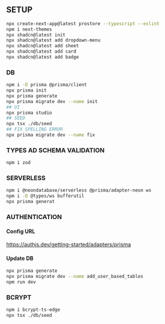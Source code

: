 ## SETUP

```bash
npx create-next-app@latest prostore --typescript --eslint
npm i next-themes
npx shadcn@latest init
npx shadcn@latest add dropdown-menu
npx shadcn@latest add sheet
npx shadcn@latest add card
npx shadcn@latest add badge
```

### DB

```bash
npm i -D prisma @prisma/client
npx prisma init
npx prisma generate
npx prisma migrate dev --name init
## UI
npx prisma studio
## SEED
npx tsx ./db/seed
## FIX SPELLING ERROR
npx prisma migrate dev --name fix

```

### TYPES AD SCHEMA VALIDATION

```bash
npm i zod
```

### SERVERLESS

```bash
npm i @neondatabase/serverless @prisma/adapter-neon ws
npm i -D @types/ws bufferutil
npx prisma generat
```

### AUTHENTICATION

#### Config URL

https://authjs.dev/getting-started/adapters/prisma

#### Update DB

```bash
npx prisma generate
npx prisma migrate dev --name add_user_based_tables
npm run dev
```

### BCRYPT

```bash
npm i bcrypt-ts-edge
npx tsx ./db/seed
```
